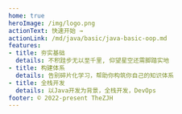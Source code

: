 ```yaml
---
home: true
heroImage: /img/logo.png
actionText: 快速开始 →
actionLink: /md/java/basic/java-basic-oop.md
features:
- title: 夯实基础
  details: 不积跬步无以至千里, 仰望星空还需脚踏实地
- title: 构建体系
  details: 告别碎片化学习，帮助你构筑你自己的知识体系
- title: 全栈开发
  details: 以Java开发为背景，全栈开发，DevOps
footer: © 2022-present TheZJH
---
```

